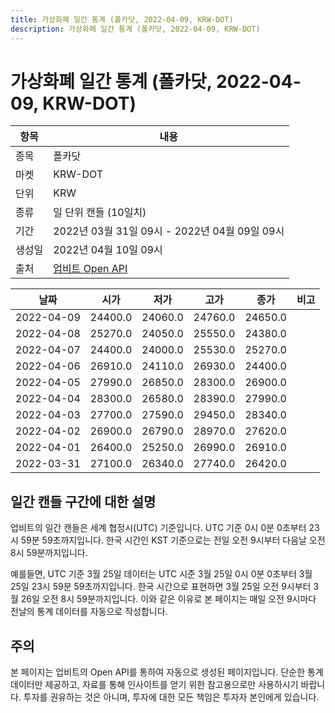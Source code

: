```yaml
---
title: 가상화폐 일간 통계 (폴카닷, 2022-04-09, KRW-DOT)
description: 가상화폐 일간 통계 (폴카닷, 2022-04-09, KRW-DOT)
---
```



가상화폐 일간 통계 (폴카닷, 2022-04-09, KRW-DOT)
===

|항목|내용|
|--|--|
|종목|폴카닷|
|마켓|KRW-DOT|
|단위|KRW|
|종류|일 단위 캔들 (10일치)|
|기간|2022년 03월 31일 09시 - 2022년 04월 09일 09시|
|생성일|2022년 04월 10일 09시|
|출처|[업비트 Open API](https://docs.upbit.com)|


|날짜|시가|저가|고가|종가|비고|
|--|--|--|--|--|--|
|2022-04-09|24400.0|24060.0|24760.0|24650.0|    |
|2022-04-08|25270.0|24050.0|25550.0|24380.0|    |
|2022-04-07|24400.0|24000.0|25530.0|25270.0|    |
|2022-04-06|26910.0|24110.0|26930.0|24400.0|    |
|2022-04-05|27990.0|26850.0|28300.0|26900.0|    |
|2022-04-04|28300.0|26580.0|28390.0|27990.0|    |
|2022-04-03|27700.0|27590.0|29450.0|28340.0|    |
|2022-04-02|26900.0|26790.0|28970.0|27620.0|    |
|2022-04-01|26400.0|25250.0|26990.0|26910.0|    |
|2022-03-31|27100.0|26340.0|27740.0|26420.0|    |


일간 캔들 구간에 대한 설명
---


업비트의 일간 캔들은 세계 협정시(UTC) 기준입니다. 
UTC 기준 0시 0분 0초부터 23시 59분 59초까지입니다. 
한국 시간인 KST 기준으로는 전일 오전 9시부터 다음날 오전 8시 59분까지입니다. 


예를들면, UTC 기준 3월 25일 데이터는 UTC 시준 3월 25일 0시 0분 0초부터 3월 25일 23시 59분 59초까지입니다. 
한국 시간으로 표현하면 3월 25일 오전 9시부터 3월 26일 오전 8시 59분까지입니다. 
이와 같은 이유로 본 페이지는 매일 오전 9시마다 전날의 통계 데이터를 자동으로 작성합니다. 


주의
---


본 페이지는 업비트의 Open API를 통하여 자동으로 생성된 페이지입니다. 
단순한 통계 데이터만 제공하고, 자료를 통해 인사이트를 얻기 위한 참고용으로만 사용하시기 바랍니다. 
투자를 권유하는 것은 아니며, 투자에 대한 모든 책임은 투자자 본인에게 있습니다. 
